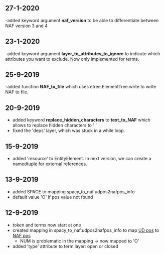 ## 27-1-2020
-added keyword argument **naf_version** to be able to differentiate between NAF version 3 and 4

## 23-1-2020

-added keyword argument **layer_to_attributes_to_ignore** to indicate
which attributes you want to exclude. Now only implemented for terms.

## 25-9-2019
-added function **NAF_to_file** which  uses etree.ElementTree.write to write NAF to file.

## 20-9-2019
- added keyword **replace_hidden_characters** to **text_to_NAF** which allows to replace hidden characters to ' '
- fixed the 'deps' layer, which was stuck in a while loop.

## 15-9-2019
- added 'resource' to EntityElement. In next version, we can create a namedtuple for external references.

## 13-9-2019
- added SPACE to mapping spacy_to_naf.udpos2nafpos_info
- default value 'O' if pos value not found

## 12-9-2019
- token and terms now start at one
- created mapping in spacy_to_naf.udpos2nafpos_info to map [UD pos](https://universaldependencies.org/u/pos/) to [NAF pos](https://github.com/newsreader/NAF)
    - NUM is problematic in the mapping -> now mapped to 'O'
- added 'type' attribute to term layer: open or closed

